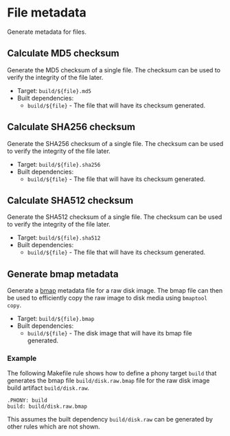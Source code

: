 # File metadata

Generate metadata for files.

## Calculate MD5 checksum

Generate the MD5 checksum of a single file.
The checksum can be used to verify the integrity of the file later.

  - Target: `build/${file}.md5`
  - Built dependencies:
    - `build/${file}` - The file that will have its checksum generated.

## Calculate SHA256 checksum

Generate the SHA256 checksum of a single file.
The checksum can be used to verify the integrity of the file later.

  - Target: `build/${file}.sha256`
  - Built dependencies:
    - `build/${file}` - The file that will have its checksum generated.

## Calculate SHA512 checksum

Generate the SHA512 checksum of a single file.
The checksum can be used to verify the integrity of the file later.

  - Target: `build/${file}.sha512`
  - Built dependencies:
    - `build/${file}` - The file that will have its checksum generated.

## Generate bmap metadata

Generate a [bmap](https://github.com/yoctoproject/bmaptool) metadata file
for a raw disk image.
The bmap file can then be used to efficiently copy the raw image to disk
media using `bmaptool copy`.

  - Target: `build/${file}.bmap`
  - Built dependencies:
    - `build/${file}` - The disk image that will have its bmap file generated.

### Example

The following Makefile rule shows how to define a phony target `build`
that generates the bmap file `build/disk.raw.bmap` file for the raw disk
image build artifact `build/disk.raw`.

```make
.PHONY: build
build: build/disk.raw.bmap
```

This assumes the built dependency `build/disk.raw` can be generated by
other rules which are not shown.
